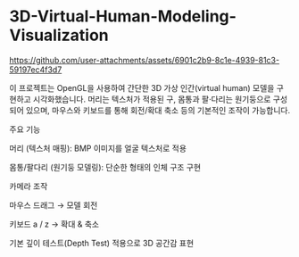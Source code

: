 # 3D-Virtual-Human-Modeling-Visualization

https://github.com/user-attachments/assets/6901c2b9-8c1e-4939-81c3-59197ec4f3d7

이 프로젝트는 OpenGL을 사용하여 간단한 3D 가상 인간(virtual human) 모델을 구현하고 시각화했습니다.
머리는 텍스처가 적용된 구, 몸통과 팔·다리는 원기둥으로 구성되어 있으며, 마우스와 키보드를 통해 회전/확대 축소 등의 기본적인 조작이 가능합니다.

주요 기능

머리 (텍스처 매핑): BMP 이미지를 얼굴 텍스처로 적용

몸통/팔다리 (원기둥 모델링): 단순한 형태의 인체 구조 구현

카메라 조작

마우스 드래그 → 모델 회전

키보드 a / z → 확대 & 축소

기본 깊이 테스트(Depth Test) 적용으로 3D 공간감 표현
